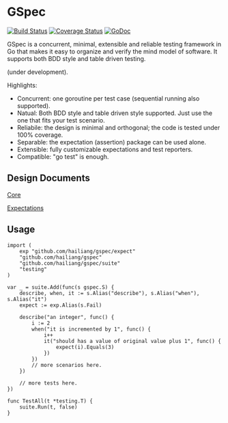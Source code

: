 GSpec
=====

[![Build Status](https://travis-ci.org/hailiang/gspec.png?branch=master)](https://travis-ci.org/hailiang/gspec)
[![Coverage Status](https://coveralls.io/repos/hailiang/gspec/badge.png?branch=master)](https://coveralls.io/r/hailiang/gspec?branch=master)
[![GoDoc](https://godoc.org/github.com/hailiang/gspec?status.png)](https://godoc.org/github.com/hailiang/gspec)

GSpec is a concurrent, minimal, extensible and reliable testing framework in Go
that makes it easy to organize and verify the mind model of software. It
supports both BDD style and table driven testing.

(under development).

Highlights:

* Concurrent: one goroutine per test case (sequential running also supported).
* Natual:     Both BDD style and table driven style supported. Just use the one that fits your test scenario.
* Reliabile:  the design is minimal and orthogonal; the code is tested under 100% coverage.
* Separable:  the expectation (assertion) package can be used alone.
* Extensible: fully customizable expectations and test reporters.
* Compatible: "go test" is enough.

Design Documents
----------------

[Core](DESIGN.md)

[Expectations](expectation/DESIGN.md)

Usage
-----

    import (
        exp "github.com/hailiang/gspec/expect"
        "github.com/hailiang/gspec"
        "github.com/hailiang/gspec/suite"
        "testing"
    )

    var _ = suite.Add(func(s gspec.S) {
        describe, when, it := s.Alias("describe"), s.Alias("when"), s.Alias("it")
        expect := exp.Alias(s.Fail)

        describe("an integer", func() {
            i := 2
            when("it is incremented by 1", func() {
                i++
                it("should has a value of original value plus 1", func() {
                    expect(i).Equals(3)
                })
            })
            // more scenarios here.
        })

        // more tests here.
    })

    func TestAll(t *testing.T) {
        suite.Run(t, false)
    }
